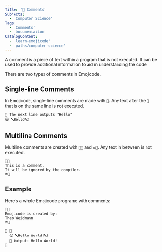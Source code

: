 ```yaml
---
Title: '💭 Comments'
Subjects:
  - 'Computer Science'
Tags:
  - 'Comments'
  - 'Documentation'
CatalogContent:
  - 'learn-emojicode'
  - 'paths/computer-science'
---
```


A comment is a piece of text within a program that is not executed. It can be used to provide additional information to aid in understanding the code.

There are two types of comments in Emojicode.

## Single-line Comments

In Emojicode, single-line comments are made with `💭`. Any text after the `💭` that is on the same line is not executed.

```shell
💭 The next line outputs "Hello"
😀 🔤Hello🔤❗️
```

## Multiline Comments

Multiline comments are created with `💭🔜` and `🔚💭`. Any text in between is not executed.

```shell
💭🔜
This is a comment.
It will be ignored by the compiler.
🔚💭
```

## Example

Here's a whole Emojicode programe with comments:

```shell
💭🔜
Emojicode is created by:
Theo Weidmann
🔚💭

🏁 🍇
  😀 🔤Hello World!🔤❗️
  💭 Output: Hello World!
🍉
```
